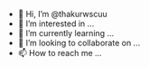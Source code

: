 - 👋 Hi, I’m @thakurwscuu
- 👀 I’m interested in ...
- 🌱 I’m currently learning ...
- 💞️ I’m looking to collaborate on ...
- 📫 How to reach me ...

<!---
thakurwscuu/thakurwscuu is a ✨ special ✨ repository because its `README.md` (this file) appears on your GitHub profile.
You can click the Preview link to take a look at your changes.
--->
